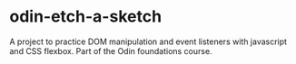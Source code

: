 # odin-etch-a-sketch

A project to practice DOM manipulation and event listeners with javascript and CSS flexbox.  Part of the Odin foundations course.